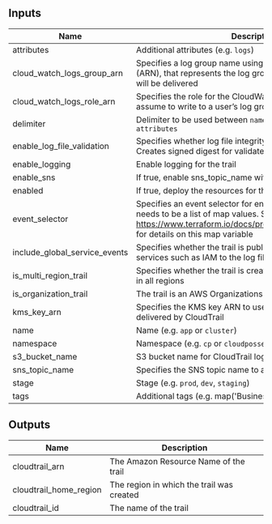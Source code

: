 ## Inputs

| Name | Description | Type | Default | Required |
|------|-------------|:----:|:-----:|:-----:|
| attributes | Additional attributes (e.g. `logs`) | list | `<list>` | no |
| cloud_watch_logs_group_arn | Specifies a log group name using an Amazon Resource Name (ARN), that represents the log group to which CloudTrail logs will be delivered | string | `` | no |
| cloud_watch_logs_role_arn | Specifies the role for the CloudWatch Logs endpoint to assume to write to a user’s log group | string | `` | no |
| delimiter | Delimiter to be used between `namespace`, `stage`, `name` and `attributes` | string | `-` | no |
| enable_log_file_validation | Specifies whether log file integrity validation is enabled. Creates signed digest for validated contents of logs | string | `true` | no |
| enable_logging | Enable logging for the trail | string | `true` | no |
| enable_sns | If true, enable sns_topic_name with value | string | `false` | no |
| enabled | If true, deploy the resources for the module | string | `true` | no |
| event_selector | Specifies an event selector for enabling data event logging, It needs to be a list of map values. See: https://www.terraform.io/docs/providers/aws/r/cloudtrail.html for details on this map variable | list | `<list>` | no |
| include_global_service_events | Specifies whether the trail is publishing events from global services such as IAM to the log files | string | `false` | no |
| is_multi_region_trail | Specifies whether the trail is created in the current region or in all regions | string | `false` | no |
| is_organization_trail | The trail is an AWS Organizations trail | string | `false` | no |
| kms_key_arn | Specifies the KMS key ARN to use to encrypt the logs delivered by CloudTrail | string | `` | no |
| name | Name  (e.g. `app` or `cluster`) | string | - | yes |
| namespace | Namespace (e.g. `cp` or `cloudposse`) | string | - | yes |
| s3_bucket_name | S3 bucket name for CloudTrail logs | string | - | yes |
| sns_topic_name | Specifies the SNS topic name to associate with CloudTrail | string | `` | no |
| stage | Stage (e.g. `prod`, `dev`, `staging`) | string | - | yes |
| tags | Additional tags (e.g. map('BusinessUnit`,`XYZ`) | map | `<map>` | no |

## Outputs

| Name | Description |
|------|-------------|
| cloudtrail_arn | The Amazon Resource Name of the trail |
| cloudtrail_home_region | The region in which the trail was created |
| cloudtrail_id | The name of the trail |

